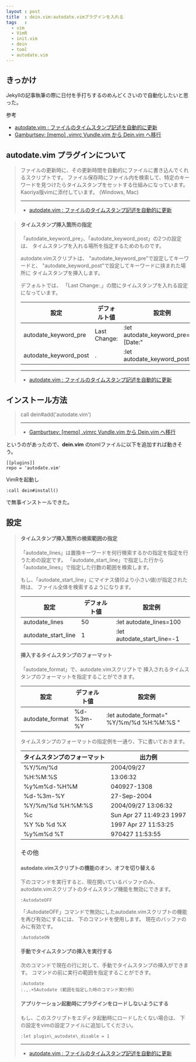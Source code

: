 ```yaml
---
layout : post
title  : dein.vim:autodate.vimプラグインを入れる
tags   :
  - vim
  - VimR
  - init.vim
  - dein
  - toml
  - autodate.vim
---
```


## きっかけ

Jekyllの記事執筆の際に日付を手打ちするのめんどくさいので自動化したいと思った。

参考

* [autodate.vim : ファイルのタイムスタンプ記述を自動的に更新](http://nanasi.jp/articles/vim/autodate_vim.html)
* [Gamburtsev: \[memo\] .vimrc Vundle.vim から Dein.vim へ移行 ](https://zunermuka.blogspot.jp/2016/02/memo-vimrc-vundlevim-deinvim.html)

## __autodate.vim__ プラグインについて

> ファイルの更新時に、その更新時間を自動的にファイルに書き込んでくれるスクリプトです。
> ファイル保存時にファイル内を検索して、特定のキーワードを見つけたらタイムスタンプをセットする仕組みになっています。
> Kaoriya版vimに添付しています。 (Windows, Mac) 
>
> ---
>
> * [autodate.vim : ファイルのタイムスタンプ記述を自動的に更新](http://nanasi.jp/articles/vim/autodate_vim.html)


> #### タイムスタンプ挿入箇所の指定
> 
> 「autodate\_keyword\_pre」、「autodate\_keyword\_post」の2つの設定は、
> タイムスタンプを入れる場所を指定するためのものです。
> 
> autodate.vimスクリプトは、
> "autodate\_keyword\_pre"で設定してキーワードと、
> "autodate\_keyword\_post"で設定してキーワードに挟まれた場所に
> タイムスタンプを挿入します。
> 
> デフォルトでは、
> 「Last Change:.」の間にタイムスタンプを入れる設定になっています。
> 
> | 設定                    | デフォルト値 | 設定例
> | ----------------------- | ------------ | ---
> | autodate\_keyword\_pre 	| Last Change: | :let autodate\_keyword\_pre="[Date:"
> | autodate\_keyword\_post |	.            | :let autodate\_keyword\_post="]"
>
> ---
>
> * [autodate.vim : ファイルのタイムスタンプ記述を自動的に更新](http://nanasi.jp/articles/vim/autodate_vim.html)

## インストール方法

> call dein#add('autodate.vim')
>
> ---
> 
> * [Gamburtsev: \[memo\] .vimrc Vundle.vim から Dein.vim へ移行 ](https://zunermuka.blogspot.jp/2016/02/memo-vimrc-vundlevim-deinvim.html)

というのがあったので、__dein.vim__ のtomlファイルに以下を追加すれば動きそう。

```
[[plugins]]
repo = 'autodate.vim'
```

VimRを起動し

```
:call dein#install()
```

で無事インストールできた。


## 設定


> #### タイムスタンプ挿入箇所の検索範囲の指定
> 
> 「autodate\_lines」は置換キーワードを何行検索するかの指定を指定を行うための設定です。
> 「autodate\_start\_line」で指定した行から「autodate\_lines」で指定した行数の範囲を検索します。
> 
> もし、「autodate\_start\_line」にマイナス値(0より小さい値)が指定された時は、
> ファイル全体を検索するようになります。
> 
> | 設定                  | デフォルト値 | 設定例
> | --------------------- | ------------ | ---
> | autodate\_lines       | 50           | :let autodate\_lines=100
> | autodate\_start\_line | 1            | :let autodate\_start\_line=-1
> 
> #### 挿入するタイムスタンプのフォーマット
> 
> 「autodate\_format」で、autodate.vimスクリプトで
> 挿入されるタイムスタンプのフォーマットを指定することができます。
> 
> | 設定             | デフォルト値 | 設定例
> | ---------------- | ------------ | ---
> | autodate\_format | %d-%3m-%Y    | :let autodate\_format=" %Y/%m/%d %H:%M:%S "
> 
> タイムスタンプのフォーマットの指定例を一通り、下に書いておきます。
> 
> | タイムスタンプのフォーマット | 出力例
> | ---------------------------- | ---
> | %Y/%m/%d                     | 2004/09/27
> | %H:%M:%S                     | 13:06:32
> | %y%m%d-%H%M                  | 040927-1308
> | %d-%3m-%Y                    | 27-Sep-2004
> | %Y/%m/%d %H:%M:%S            | 2004/09/27 13:06:32
> | %c                           | Sun Apr 27 11:49:23 1997
> | %Y %b %d %X                  | 1997 Apr 27 11:53:25
> | %y%m%d %T                    | 970427 11:53:55
> 
> 
> ### その他
> 
> #### autodate.vimスクリプトの機能のオン、オフを切り替える
> 
> 下のコマンドを実行すると、現在開いているバッファのみ、
> autodate.vimスクリプトのタイムスタンプ機能を無効にできます。
> 
> ```
> :AutodateOFF
> ```
> 
> 「:AutodateOFF」コマンドで無効にしたautodate.vimスクリプトの機能を再び有効にするには、
> 下のコマンドを使用します。 現在のバッファのみに有効です。
> 
> ```
> :AutodateON
> ```
> 
> #### 手動でタイムスタンプの挿入を実行する
> 
> 次のコマンドで現在の行に対して、手動でタイムスタンプの挿入ができます。
> コマンドの前に実行の範囲を指定することができす。
> 
> ```
> :Autodate
> :.,.+5Autodate (範囲を指定した時のコマンド実行例)
> ```
> 
> #### アプリケーション起動時にプラグインをロードしないようにする
> 
> もし、このスクリプトをエディタ起動時にロードしたくない場合は、
> 下の設定をvimの設定ファイルに追加してください。
> 
> ```
> :let plugin\_autodate\_disable = 1
> ```
> 
> ---
> 
> * [autodate.vim : ファイルのタイムスタンプ記述を自動的に更新](http://nanasi.jp/articles/vim/autodate_vim.html)
 
